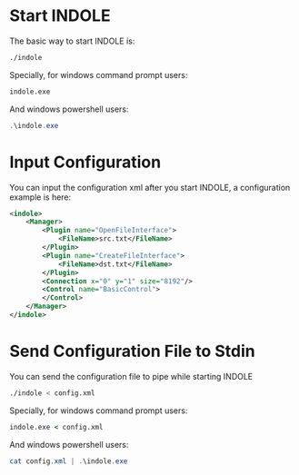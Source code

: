 # Start INDOLE

The basic way to start INDOLE is:

```sh
./indole
```

Specially, for windows command prompt users:

```cmd
indole.exe
```

And windows powershell users:

```powershell
.\indole.exe
```

# Input Configuration

You can input the configuration xml after you start INDOLE, a configuration example is here:

```xml
<indole>
    <Manager>
        <Plugin name="OpenFileInterface">
            <FileName>src.txt</FileName>
        </Plugin>
        <Plugin name="CreateFileInterface">
            <FileName>dst.txt</FileName>
        </Plugin>
        <Connection x="0" y="1" size="8192"/>
        <Control name="BasicControl">
        </Control>
    </Manager>
</indole>
```

# Send Configuration File to Stdin

You can send the configuration file to pipe while starting INDOLE

```sh
./indole < config.xml
```

Specially, for windows command prompt users:

```cmd
indole.exe < config.xml
```

And windows powershell users:

```powershell
cat config.xml | .\indole.exe
```